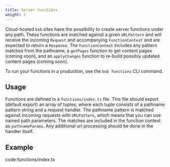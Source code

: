 ```yaml
---
title: Server functions
weight: 1
---
```


Cloud-hosted `bob` sites have the possibility to create server functions under any path. These functions are matched against a given `URLPattern` and will receive the incoming `Request` and accompanying `FunctionContext` and are expected to return a `Response`. The `FunctionContext` includes any pattern matches from the pathname, a `getPages` function to get content pages (coming soon), and an `applyChanges` function to re-build possibly updated content pages (coming soon).

To run your functions in a production, use the `bob functions` CLI command.

## Usage

Functions are defined in a `functions/index.ts` file. This file should export (default export) an array of tuples, where each tuple consists of a pathname pattern string and a request handler. The pathname pattern is matched against incoming requests with `URLPattern`, which means that you can use named path parameters. The matches are included in the function context as `pathnameParams`. Any additional url processing should be done in the handler itself.

## Example

code:functions/index.ts
